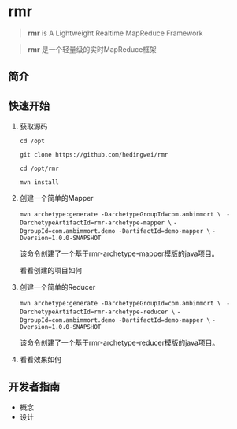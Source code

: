 rmr
===

> **rmr** is A Lightweight Realtime MapReduce Framework

> **rmr** 是一个轻量级的实时MapReduce框架

## 简介 ##
	

## 快速开始 ##
1. 获取源码

	`cd /opt`
	
	`git clone https://github.com/hedingwei/rmr`
	
	`cd /opt/rmr`
	
	`mvn install`


3. 创建一个简单的Mapper 

	`mvn archetype:generate -DarchetypeGroupId=com.ambimmort \`
                ` -DarchetypeArtifactId=rmr-archetype-mapper \`
                `-DgroupId=com.ambimmort.demo -DartifactId=demo-mapper \` 
				`-Dversion=1.0.0-SNAPSHOT`
	
	该命令创建了一个基于rmr-archetype-mapper模版的java项目。
	
	看看创建的项目如何

4. 创建一个简单的Reducer

	`mvn archetype:generate -DarchetypeGroupId=com.ambimmort \`
                ` -DarchetypeArtifactId=rmr-archetype-reducer \`
                `-DgroupId=com.ambimmort.demo -DartifactId=demo-mapper \` 
				`-Dversion=1.0.0-SNAPSHOT`
	
	该命令创建了一个基于rmr-archetype-reducer模版的java项目。



5. 看看效果如何



## 开发者指南 ##
- 概念
- 设计
